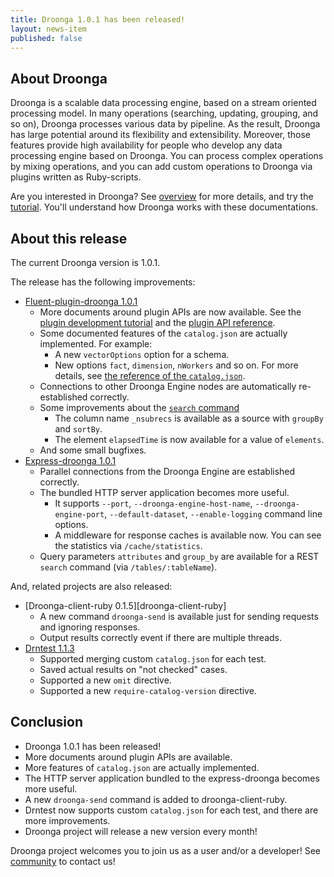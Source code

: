 ```yaml
---
title: Droonga 1.0.1 has been released!
layout: news-item
published: false
---
```


## About Droonga

Droonga is a scalable data processing engine, based on a stream oriented processing model. In many operations (searching, updating, grouping, and so on), Droonga processes various data by pipeline. As the result, Droonga has large potential around its flexibility and extensibility. Moreover, those features provide high availability for people who develop any data processing engine based on Droonga. You can process complex operations by mixing operations, and you can add custom operations to Droonga via plugins written as Ruby-scripts.

Are you interested in Droonga? See [overview](/overview/) for more details, and try the [tutorial](/tutorial/). You'll understand how Droonga works with these documentations.

## About this release

The current Droonga version is 1.0.1.

The release has the following improvements:

 * [Fluent-plugin-droonga 1.0.1][fluent-plugin-droonga]
   * More documents around plugin APIs are now available.
     See the [plugin development tutorial][] and the [plugin API reference][].
   * Some documented features of the `catalog.json` are actually implemented. For example:
     * A new `vectorOptions` option for a schema.
     * New options `fact`, `dimension`, `nWorkers` and so on.
     For more details, see [the reference of the `catalog.json`][catalog].
   * Connections to other Droonga Engine nodes are automatically re-established correctly.
   * Some improvements about the [`search` command][search]
     * The column name `_nsubrecs` is available as a source with `groupBy` and `sortBy`.
     * The element `elapsedTime` is now available for a value of `elements`.
   * And some small bugfixes.
 * [Express-droonga 1.0.1][express-droonga]
   * Parallel connections from the Droonga Engine are established correctly.
   * The bundled HTTP server application becomes more useful.
     * It supports `--port`, `--droonga-engine-host-name`, `--droonga-engine-port`, `--default-dataset`, `--enable-logging` command line options.
     * A middleware for response caches is available now.
       You can see the statistics via `/cache/statistics`.
   * Query parameters `attributes` and `group_by` are available for a REST `search` command (via `/tables/:tableName`).

And, related projects are also released:

 * [Droonga-client-ruby 0.1.5][droonga-client-ruby]
   * A new command `droonga-send` is available just for sending requests and ignoring responses.
   * Output results correctly event if there are multiple threads.
 * [Drntest 1.1.3][drntest]
   * Supported merging custom `catalog.json` for each test.
   * Saved actual results on "not checked" cases.
   * Supported a new `omit` directive.
   * Supported a new `require-catalog-version` directive.

## Conclusion

 * Droonga 1.0.1 has been released!
 * More documents around plugin APIs are available.
 * More features of `catalog.json` are actually implemented.
 * The HTTP server application bundled to the express-droonga becomes more useful.
 * A new `droonga-send` command is added to droonga-client-ruby.
 * Drntest now supports custom `catalog.json` for each test, and there are more improvements.
 * Droonga project will release a new version every month!

Droonga project welcomes you to join us as a user and/or a developer! See [community][] to contact us!

  [community]: /community/
  [search]: /reference/commands/search/
  [plugin development tutorial]: /tutorial/plugin-development/
  [plugin API reference]: /reference/plugin/
  [catalog]: /reference/catalog/
  [fluent-plugin-droonga]: https://github.com/droonga/fluent-plugin-droonga
  [express-droonga]: https://github.com/droonga/express-droonga
  [drntest]: https://github.com/droonga/drntest
